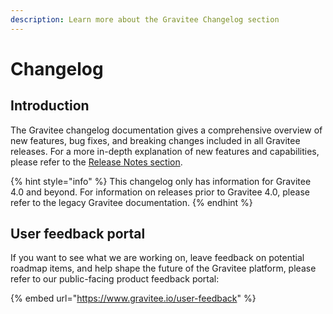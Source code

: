 ```yaml
---
description: Learn more about the Gravitee Changelog section
---
```


# Changelog

## Introduction

The Gravitee changelog documentation gives a comprehensive overview of new features, bug fixes, and breaking changes included in all Gravitee releases. For a more in-depth explanation of new features and capabilities, please refer to the [Release Notes section](../release-notes/).

{% hint style="info" %}
This changelog only has information for Gravitee 4.0 and beyond. For information on releases prior to Gravitee 4.0, please refer to the legacy Gravitee documentation.
{% endhint %}

## User feedback portal

If you want to see what we are working on, leave feedback on potential roadmap items, and help shape the future of the Gravitee platform, please refer to our public-facing product feedback portal:

{% embed url="https://www.gravitee.io/user-feedback" %}
